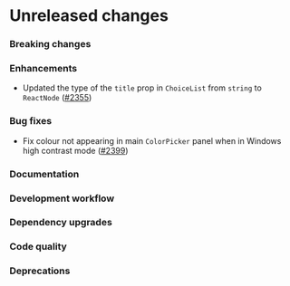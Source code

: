 # Unreleased changes

### Breaking changes

### Enhancements

- Updated the type of the `title` prop in `ChoiceList` from `string` to `ReactNode` ([#2355](https://github.com/Shopify/polaris-react/pull/2355))

### Bug fixes

- Fix colour not appearing in main `ColorPicker` panel when in Windows high contrast mode ([#2399](https://github.com/Shopify/polaris-react/pull/2399))

### Documentation

### Development workflow

### Dependency upgrades

### Code quality

### Deprecations
